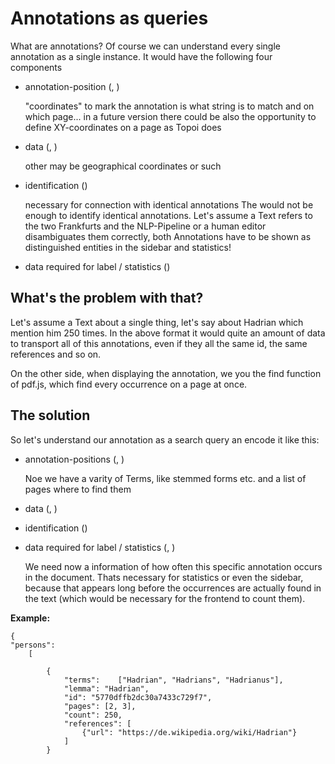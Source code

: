 # Annotations as queries


What are annotations? Of course we can understand every single annotation as a single instance.
It would have the following four components

- annotation-position 					(<term>, <page>)

	"coordinates" to mark the annotation is what string is to match and on which page...
	in a future version there could be also the opportunity to define XY-coordinates on a page as Topoi does

- data 									(<references>, <other>)

	other may be geographical coordinates or such

- identification						(<ID>)

	necessary for connection with identical annotations
	The <lemma> would not be enough to identify identical annotations. Let's assume a Text refers to the two Frankfurts and the NLP-Pipeline 
	or a human editor disambiguates them correctly, both Annotations have to be shown as distinguished entities in the sidebar and statistics!

- data required for label / statistics	(<lemma>)



## What's the problem with that?

Let's assume a Text about a single thing, let's say about Hadrian which mention him 250 times. In the above format
it would quite an amount of data to transport all of this annotations, even if they all the same id, the same references and so on.

On the other side, when displaying the annotation, we you the find function of pdf.js, which find every occurrence on a page at once.

## The solution

So let's understand our annotation as a search query an encode it like this:

- annotation-positions					(<terms>, <pages>)

	Noe we have a varity of Terms, like stemmed forms etc. and a list of pages where to find them

- data									(<references>, <other>)
- identification						(<ID>)
- data required for label / statistics	(<count>, <lemma>)
	
	We need now a information of how often this specific annotation occurs in the document. Thats necessary for statistics or even the sidebar,
	because that appears long before the occurrences are actually found in the text (which would be necessary for the frontend to count them).

**Example:**

	{
	"persons":
		[
		
		    {
		    	"terms":	["Hadrian", "Hadrians", "Hadrianus"],
		    	"lemma": "Hadrian",
		    	"id": "5770dffb2dc30a7433c729f7",
		    	"pages": [2, 3],
		    	"count": 250, 
		    	"references": [
		    		{"url": "https://de.wikipedia.org/wiki/Hadrian"}
		    	]
		    }
	


	  



 
